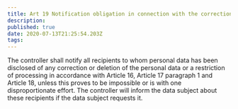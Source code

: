 ```yaml
---
title: Art 19 Notification obligation in connection with the correction or deletion of personal data or the restriction of processing
description: 
published: true
date: 2020-07-13T21:25:54.203Z
tags: 
---
```


The controller shall notify all recipients to whom personal data has been disclosed of any correction or deletion of the personal data or a restriction of processing in accordance with Article 16, Article 17 paragraph 1 and Article 18, unless this proves to be impossible or is with one disproportionate effort. The controller will inform the data subject about these recipients if the data subject requests it.